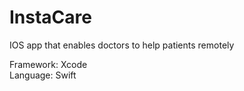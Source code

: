 # InstaCare
IOS app that enables doctors to help patients remotely

Framework: Xcode\
Language: Swift
